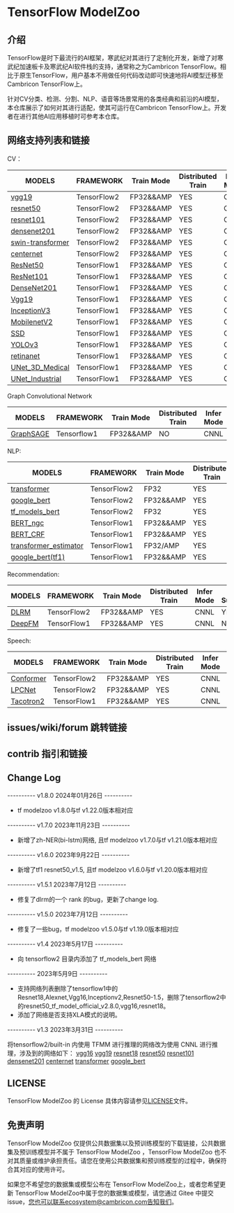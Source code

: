 # TensorFlow ModelZoo

## 介绍

TensorFlow是时下最流行的AI框架，寒武纪对其进行了定制化开发，新增了对寒武纪加速板卡及寒武纪AI软件栈的支持，通常称之为Cambricon TensorFlow。相比于原生TensorFlow，用户基本不用做任何代码改动即可快速地将AI模型迁移至Cambricon TensorFlow上。

针对CV分类、检测、分割、NLP、语音等场景常用的各类经典和前沿的AI模型，本仓库展示了如何对其进行适配，使其可运行在Cambricon TensorFlow上。开发者在进行其他AI应用移植时可参考本仓库。


## 网络支持列表和链接

CV：

| MODELS | FRAMEWORK | Train Mode |Distributed Train| Infer  Mode | XLA Support |
| ------------- | ------------- | ------------- | ------------- | ------------- | ------------- |
| [vgg19](tensorflow2/built-in/Classification/common_networks) | TensorFlow2|FP32&&AMP | YES|CNNL|YES|
| [resnet50](tensorflow2/built-in/Classification/common_networks) | TensorFlow2|FP32&&AMP | YES|CNNL |YES|
| [resnet101](tensorflow2/built-in/Classification/common_networks) | TensorFlow2|FP32&&AMP | YES|CNNL |YES|
| [densenet201](tensorflow2/built-in/Classification/common_networks) | TensorFlow2|FP32&&AMP | YES|CNNL |YES|
| [swin-transformer](tensorflow2/built-in/Classification/swin-transformer/) | TensorFlow2|FP32&&AMP |YES| CNNL |YES|
| [centernet](tensorflow2/built-in/Detection/centernet) | TensorFlow2|FP32&&AMP | YES|CNNL|NO|
| [ResNet50](tensorflow/built-in/Classification/common_networks) | TensorFlow1|FP32&&AMP | YES|CNNL |NO|
| [ResNet101](tensorflow/built-in/Classification/common_networks) | TensorFlow1|FP32&&AMP | YES|CNNL |NO|
| [DenseNet201](tensorflow/built-in/Classification/common_networks) | TensorFlow1|FP32&&AMP | YES|CNNL |NO|
| [Vgg19](tensorflow/built-in/Classification/common_networks) | TensorFlow1|FP32&&AMP |YES| CNNL |NO|
| [InceptionV3](tensorflow/built-in/Classification/common_networks) | TensorFlow1|FP32&&AMP |YES| CNNL |NO|
| [MobilenetV2](tensorflow/built-in/Classification/common_networks) | TensorFlow1|FP32&&AMP |YES| CNNL |NO|
| [SSD](tensorflow/built-in/Detection/SSD) | TensorFlow1|FP32&&AMP |YES| CNNL |NO|
| [YOLOv3](tensorflow/built-in/Detection/YOLOv3) | TensorFlow1|FP32&&AMP |YES| CNNL |NO|
| [retinanet](tensorflow/built-in/Detection/retinanet) | TensorFlow1|FP32&&AMP |YES| CNNL |NO|
| [UNet_3D_Medical](tensorflow/built-in/Segmentation/UNet_3D_Medical) | TensorFlow1|FP32&&AMP |YES| CNNL |NO|
| [UNet_Industrial](tensorflow/built-in/Segmentation/UNet_Industrial) | TensorFlow1|FP32&&AMP |YES| CNNL |NO|

Graph Convolutional Network

| MODELS                                         | FRAMEWORK   | Train Mode | Distributed Train | Infer  Mode | XLA Support |
|------------------------------------------------|-------------|------------|-------------------|-------------|-------------|
| [GraphSAGE](tensorflow/built-in/GCN/GraphSAGE) | Tensorflow1 | FP32&&AMP  | NO                | CNNL        |NO           |

NLP:

| MODELS | FRAMEWORK | Train Mode |Distributed Train| Infer  Mode | XLA Support |
| ------------- | ------------- | ------------- | ------------- | ------------- | ------------- |
| [transformer](tensorflow2/built-in/NaturalLanguageProcessing/transformer) | TensorFlow2|FP32 | YES | CNNL | YES |
| [google_bert](tensorflow2/built-in/NaturalLanguageProcessing/google_bert) | TensorFlow2|FP32&&AMP | YES | CNNL | YES |
| [tf_models_bert](tensorflow2/built-in/NaturalLanguageProcessing/tf_models_bert) | TensorFlow2|FP32 | YES | CNNL | NO |
| [BERT_ngc](tensorflow/built-in/NaturalLanguageProcessing/BERT_ngc) | TensorFlow1|FP32&&AMP | YES | CNNL | NO |
| [BERT_CRF](tensorflow/built-in/NaturalLanguageProcessing/bert/bert_crf) | TensorFlow1|FP32&&AMP | YES | CNNL | NO |
| [transformer_estimator](tensorflow/built-in/NaturalLanguageProcessing/Transformer/transformer_estimator/) | TensorFlow1|FP32/AMP | YES | CNNL | NO |
| [google_bert(tf1)](tensorflow/built-in/NaturalLanguageProcessing/google_bert) | TensorFlow1|FP32&&AMP | YES | CNNL | NO |

Recommendation:

| MODELS | FRAMEWORK | Train Mode |Distributed Train| Infer  Mode | XLA Support |
| ------------- | ------------- | ------------- | ------------- | ------------- | ------------- |
| [DLRM](tensorflow2/built-in/Recommendation/DLRM) | TensorFlow2|FP32&&AMP | YES | CNNL| YES |
| [DeepFM](tensorflow/built-in/Recommendation/DeepFM) | TensorFlow1|FP32&&AMP | YES | CNNL| NO |

Speech:

| MODELS | FRAMEWORK | Train Mode |Distributed Train| Infer  Mode | XLA Support |
| ------------- | ------------- | ------------- | ------------- | ------------- | ------------- |
| [Conformer](tensorflow2/built-in/ASR/Conformer) | TensorFlow2|FP32&&AMP|YES| CNNL | No |
| [LPCNet](tensorflow2/built-in/TTS/LPCNet) | TensorFlow2|FP32&&AMP|YES| CNNL | No |
| [Tacotron2](tensorflow/built-in/TTS/Tacotron-2) | TensorFlow1|FP32&&AMP|YES| CNNL | No |


## issues/wiki/forum 跳转链接

## contrib 指引和链接
## Change Log

---------- v1.8.0 2024年01月26日 ---------- 

- tf modelzoo v1.8.0与tf v1.22.0版本相对应

---------- v1.7.0 2023年11月23日 ---------- 

- 新增了zh-NER(bi-lstm)网络, 且tf modelzoo v1.7.0与tf v1.21.0版本相对应

---------- v1.6.0 2023年9月22日 ---------- 

- 新增了tf1 resnet50_v1.5, 且tf modelzoo v1.6.0与tf v1.20.0版本相对应

---------- v1.5.1 2023年7月12日 ---------- 

- 修复了dlrm的一个 rank 的bug，更新了change log.

---------- v1.5.0 2023年7月12日 ---------- 

- 修复了一些bug，tf modelzoo v1.5.0与tf v1.19.0版本相对应

---------- v1.4 2023年5月17日 ---------- 

- 向 tensorflow2 目录内添加了 tf_models_bert 网络 

---------- 2023年5月9日 ----------

- 支持网络列表删除了tensorflow1中的Resnet18,Alexnet,Vgg16,Inceptionv2,Resnet50-1.5，删除了tensorflow2中的resnet50_tf_model_official_v2.8.0,vgg16,resnet18。
- 添加了网络是否支持XLA模式的说明。

---------- v1.3 2023年3月31日 ---------- 

将tensorflow2/built-in 内使用 TFMM 进行推理的网络改为使用 CNNL 进行推理，涉及到的网络如下：
[vgg16](tensorflow2/built-in/Classification/common_networks)
[vgg19](tensorflow2/built-in/Classification/common_networks)
[resnet18](tensorflow2/built-in/Classification/common_networks)
[resnet50](tensorflow2/built-in/Classification/common_networks)
[resnet101](tensorflow2/built-in/Classification/common_networks)
[densenet201](tensorflow2/built-in/Classification/common_networks)
[centernet](tensorflow2/built-in/Detection/centernet)
[transformer](tensorflow2/built-in/NaturalLanguageProcessing/transformer)
[google_bert](tensorflow2/built-in/NaturalLanguageProcessing/google_bert)


## LICENSE

TensorFlow ModelZoo  的 License 具体内容请参见[LICENSE](LICENSE)文件。

## 免责声明

TensorFlow ModelZoo 仅提供公共数据集以及预训练模型的下载链接，公共数据集及预训练模型并不属于 TensorFlow ModelZoo ，TensorFlow ModelZoo  也不对其质量或维护承担责任。请您在使用公共数据集和预训练模型的过程中，确保符合其对应的使用许可。

如果您不希望您的数据集或模型公布在 TensorFlow ModelZoo上，或者您希望更新 TensorFlow ModelZoo中属于您的数据集或模型，请您通过 Gitee 中提交 issue，您也可以联系ecosystem@cambricon.com告知我们。

